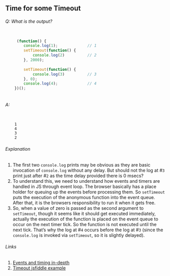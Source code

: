 ## Time for some Timeout

###### Q: What is the output?

```js

	￼(function() {
    	console.log(1);				// 1
    	setTimeout(function() {
    		console.log(2)			// 2
    	}, 2000);
    	 
    	setTimeout(function() {
    		console.log(3)			// 3
    	}, 0); 
    	console.log(4);				// 4
	})();
￼	
```

###### A: 

```	
	
	1
	4
	3
	2

```

###### Explanation

1. The first two `console.log` prints may be obvious as they are basic invocation of `console.log` without any delay. But should not the log at #`3` print just after #`2` as the time delay provided there is 0 msecs?
2. To understand this, we need to understand how events and timers are handled in JS through event loop.  The browser basically has a place holder for queuing up the events before processing them. So `setTimeout` puts the execution of the anonymous function into the event queue. After that, it is the browsers responsibility to run it when it gets free.
3. So, when a value of zero is passed as the second argument to `setTimeout`, though it seems like it should get executed immediately, actually the execution of the function is placed on the event queue to occur on the next timer tick. So the function is not executed until the next tick. That’s why the log at #`4` occurs before the log at #`3` (since the `console.log` is invoked via `setTimeout`, so it is slightly delayed).


###### Links
1. [Events and timing in-depth](http://javascript.info/tutorial/events-and-timing-depth)
2. [Timeout jsfiddle example](https://jsfiddle.net/mcasanova/2bt1jx1h/)
